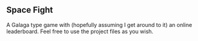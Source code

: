 ## Space Fight
A Galaga type game with (hopefully assuming I get around to it) an online leaderboard. 
Feel free to use the project files as you wish.
